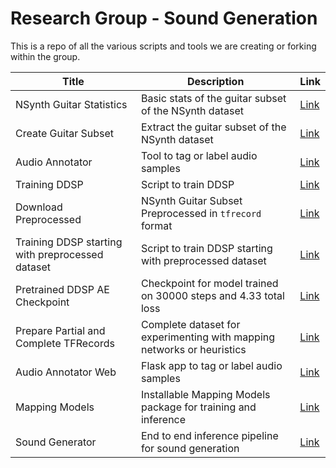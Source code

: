 # Research Group - Sound Generation

This is a repo of all the various scripts and tools we are creating or forking within the group.

|Title|Description|Link|
|---|---|---|
|NSynth Guitar Statistics|Basic stats of the guitar subset of the NSynth dataset|[Link](https://github.com/TheSoundOfAIOSR/rg_sound_generation/blob/main/members/amit/NSynth%20Guitar%20Subset%20Stats.ipynb)|
|Create Guitar Subset|Extract the guitar subset of the NSynth dataset|[Link](https://github.com/TheSoundOfAIOSR/rg_sound_generation/blob/main/members/amit/create_subset.py)|
|Audio Annotator|Tool to tag or label audio samples|[Link](members/amit/AudioAnnotator)|
|Training DDSP|Script to train DDSP|[Link](https://github.com/TheSoundOfAIOSR/rg_sound_generation/blob/main/members/fabio/train_ddsp_nsynth_guitar.ipynb)|
|Download Preprocessed|NSynth Guitar Subset Preprocessed in `tfrecord` format|[Link](https://github.com/TheSoundOfAIOSR/rg_sound_generation/blob/main/members/amit/Download%20Preprocessed.ipynb)|
|Training DDSP starting with preprocessed dataset|Script to train DDSP starting with preprocessed dataset|[Link](https://github.com/TheSoundOfAIOSR/rg_sound_generation/blob/main/members/fabio/train_ddsp_nsynth_guitar.ipynb)|
|Pretrained DDSP AE Checkpoint|Checkpoint for model trained on 30000 steps and 4.33 total loss|[Link](https://drive.google.com/drive/folders/1OALSV41sMOULW4zQ-r7qO5aBIbDV_wd3?usp=sharing)|
|Prepare Partial and Complete TFRecords|Complete dataset for experimenting with mapping networks or heuristics|[Link](https://github.com/TheSoundOfAIOSR/rg_sound_generation/blob/main/members/fabio/prepare_partial_complete_tfrecord.ipynb)|
|Audio Annotator Web|Flask app to tag or label audio samples|[Link](https://github.com/TheSoundOfAIOSR/rg_sound_generation/tree/main/audio_annotator)|
|Mapping Models|Installable Mapping Models package for training and inference|[Link](https://github.com/TheSoundOfAIOSR/rg_sound_generation/tree/main/mapping_models)|
|Sound Generator|End to end inference pipeline for sound generation|[Link](https://github.com/TheSoundOfAIOSR/rg_sound_generation/tree/main/sound_generator)|

